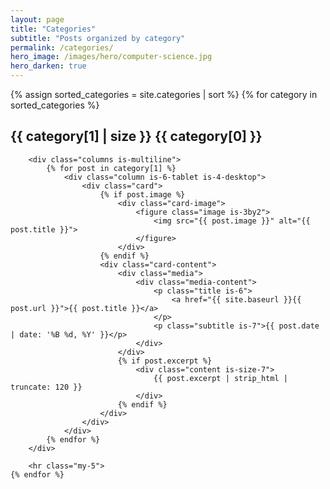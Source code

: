 ```yaml
---
layout: page
title: "Categories"
subtitle: "Posts organized by category"
permalink: /categories/
hero_image: /images/hero/computer-science.jpg
hero_darken: true
---
```


<div class="content">
    {% assign sorted_categories = site.categories | sort %}
    {% for category in sorted_categories %}
        <h2 id="{{ category[0] | slugify }}" class="title is-4">
            <span class="tag is-primary is-medium">{{ category[1] | size }}</span>
            {{ category[0] }}
        </h2>
        
        <div class="columns is-multiline">
            {% for post in category[1] %}
                <div class="column is-6-tablet is-4-desktop">
                    <div class="card">
                        {% if post.image %}
                            <div class="card-image">
                                <figure class="image is-3by2">
                                    <img src="{{ post.image }}" alt="{{ post.title }}">
                                </figure>
                            </div>
                        {% endif %}
                        <div class="card-content">
                            <div class="media">
                                <div class="media-content">
                                    <p class="title is-6">
                                        <a href="{{ site.baseurl }}{{ post.url }}">{{ post.title }}</a>
                                    </p>
                                    <p class="subtitle is-7">{{ post.date | date: '%B %d, %Y' }}</p>
                                </div>
                            </div>
                            {% if post.excerpt %}
                                <div class="content is-size-7">
                                    {{ post.excerpt | strip_html | truncate: 120 }}
                                </div>
                            {% endif %}
                        </div>
                    </div>
                </div>
            {% endfor %}
        </div>
        
        <hr class="my-5">
    {% endfor %}
</div>

<style>
.card {
    height: 100%;
    transition: transform 0.2s ease-in-out;
}

.card:hover {
    transform: translateY(-2px);
    box-shadow: 0 4px 8px rgba(0,0,0,0.1);
}

.card-image img {
    object-fit: cover;
    height: 150px;
}
</style>
